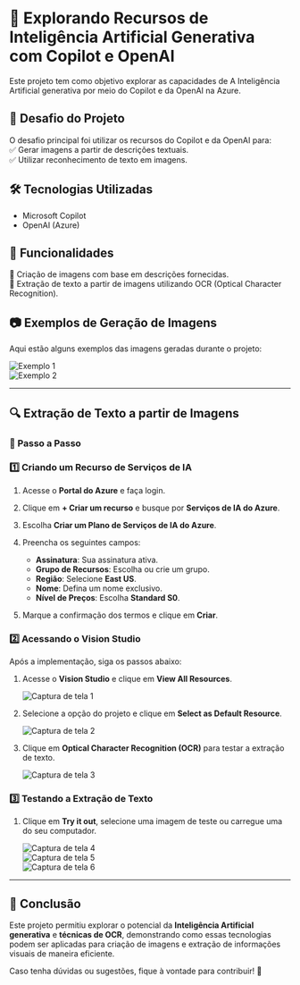 # 🎨 Explorando Recursos de Inteligência Artificial Generativa com Copilot e OpenAI  

Este projeto tem como objetivo explorar as capacidades de A Inteligência Artificial generativa por meio do Copilot e da OpenAI na Azure.  

## 🚀 Desafio do Projeto  

O desafio principal foi utilizar os recursos do Copilot e da OpenAI para:  
✅ Gerar imagens a partir de descrições textuais.  
✅ Utilizar reconhecimento de texto em imagens.  

## 🛠 Tecnologias Utilizadas  

- Microsoft Copilot
- OpenAI (Azure)  

## 📌 Funcionalidades  

🔹 Criação de imagens com base em descrições fornecidas.  
🔹 Extração de texto a partir de imagens utilizando OCR (Optical Character Recognition).  

## 📷 Exemplos de Geração de Imagens  

Aqui estão alguns exemplos das imagens geradas durante o projeto:  

![Exemplo 1](https://github.com/user-attachments/assets/6f2e285b-43b2-4457-a96b-ef0066a20240)  
![Exemplo 2](https://github.com/user-attachments/assets/5b9cfe49-b19b-49c6-a2f8-086795c8e062)  

---

## 🔍 Extração de Texto a partir de Imagens  

### 📌 Passo a Passo  

### 1️⃣ Criando um Recurso de Serviços de IA  

1. Acesse o **Portal do Azure** e faça login.  
2. Clique em **+ Criar um recurso** e busque por **Serviços de IA do Azure**.  
3. Escolha **Criar um Plano de Serviços de IA do Azure**.  
4. Preencha os seguintes campos:  

   - **Assinatura**: Sua assinatura ativa.  
   - **Grupo de Recursos**: Escolha ou crie um grupo.  
   - **Região**: Selecione **East US**.  
   - **Nome**: Defina um nome exclusivo.  
   - **Nível de Preços**: Escolha **Standard S0**.  

5. Marque a confirmação dos termos e clique em **Criar**.  

### 2️⃣ Acessando o Vision Studio  

Após a implementação, siga os passos abaixo:  

1. Acesse o **Vision Studio** e clique em **View All Resources**.  

   ![Captura de tela 1](https://github.com/user-attachments/assets/95b1c07a-316a-4deb-a4c4-9b3d62bf5322)  

2. Selecione a opção do projeto e clique em **Select as Default Resource**.  

   ![Captura de tela 2](https://github.com/user-attachments/assets/ecfe4fe4-1b12-4ea2-ad8b-f5b4008f1b70)  

3. Clique em **Optical Character Recognition (OCR)** para testar a extração de texto.  

   ![Captura de tela 3](https://github.com/user-attachments/assets/e10adca5-e427-4253-b0ff-65a0a4c42800)  

### 3️⃣ Testando a Extração de Texto  

1. Clique em **Try it out**, selecione uma imagem de teste ou carregue uma do seu computador.  

   ![Captura de tela 4](https://github.com/user-attachments/assets/c1a1af7c-c611-4918-9c30-b7f701d13f26)  
   ![Captura de tela 5](https://github.com/user-attachments/assets/21eeed04-824a-4d58-842b-4a23a0583b45)  
   ![Captura de tela 6](https://github.com/user-attachments/assets/e69986ba-5cae-4d88-8433-2d1d8e9f99dc)  

---

## 📌 Conclusão  

Este projeto permitiu explorar o potencial da **Inteligência Artificial generativa** e **técnicas de OCR**, demonstrando como essas tecnologias podem ser aplicadas para criação de imagens e extração de informações visuais de maneira eficiente.  

Caso tenha dúvidas ou sugestões, fique à vontade para contribuir! 🚀  
